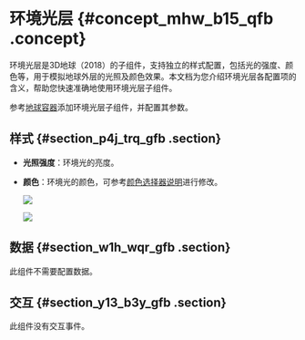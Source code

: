 # 环境光层 {#concept_mhw_b15_qfb .concept}

环境光层是3D地球（2018）的子组件，支持独立的样式配置，包括光的强度、颜色等，用于模拟地球外层的光照及颜色效果。本文档为您介绍环境光层各配置项的含义，帮助您快速准确地使用环境光层子组件。

参考[地球容器](cn.zh-CN/用户指南/组件指南/3D地球（2018）/地球容器.md#)添加环境光层子组件，并配置其参数。

## 样式 {#section_p4j_trq_gfb .section}

-   **光照强度**：环境光的亮度。
-   **颜色**：环境光的颜色，可参考[颜色选择器说明](cn.zh-CN/用户指南/管理组件/设置组件样式/配置项说明.md#section_kdw_vj4_t2b)进行修改。

    ![](http://static-aliyun-doc.oss-cn-hangzhou.aliyuncs.com/assets/img/41458/155745543221436_zh-CN.png)

    ![](http://static-aliyun-doc.oss-cn-hangzhou.aliyuncs.com/assets/img/41458/155745543221437_zh-CN.png)


## 数据 {#section_w1h_wqr_gfb .section}

此组件不需要配置数据。

## 交互 {#section_y13_b3y_gfb .section}

此组件没有交互事件。

